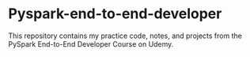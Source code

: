 # Pyspark-end-to-end-developer 
This repository contains my practice code, notes, and projects from the PySpark End-to-End Developer Course on Udemy.
